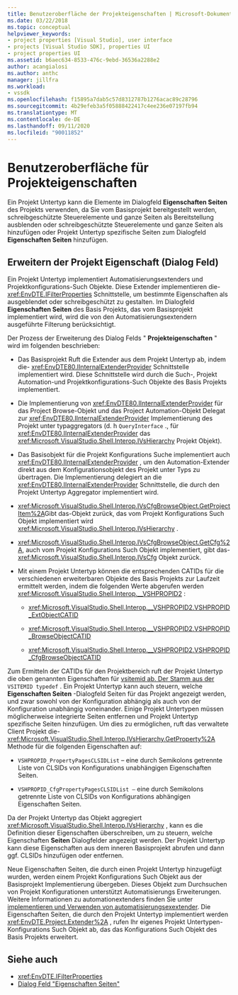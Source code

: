 ```yaml
---
title: Benutzeroberfläche der Projekteigenschaften | Microsoft-Dokumentation
ms.date: 03/22/2018
ms.topic: conceptual
helpviewer_keywords:
- project properties [Visual Studio], user interface
- projects [Visual Studio SDK], properties UI
- project properties UI
ms.assetid: b6aec634-8533-476c-9ebd-36536a2288e2
author: acangialosi
ms.author: anthc
manager: jillfra
ms.workload:
- vssdk
ms.openlocfilehash: f15895a7dab5c57d8312787b1276acac89c28796
ms.sourcegitcommit: 4b29efeb3a5f05888422417c4ee236e07197fb94
ms.translationtype: MT
ms.contentlocale: de-DE
ms.lasthandoff: 09/11/2020
ms.locfileid: "90011852"
---
```

# <a name="project-property-user-interface"></a>Benutzeroberfläche für Projekteigenschaften

Ein Projekt Untertyp kann die Elemente im Dialogfeld **Eigenschaften Seiten** des Projekts verwenden, da Sie vom Basisprojekt bereitgestellt werden, schreibgeschützte Steuerelemente und ganze Seiten als Bereitstellung ausblenden oder schreibgeschützte Steuerelemente und ganze Seiten als hinzufügen oder Projekt Untertyp spezifische Seiten zum Dialogfeld **Eigenschaften Seiten** hinzufügen.

## <a name="extending-the-project-property-dialog-box"></a>Erweitern der Projekt Eigenschaft (Dialog Feld)

Ein Projekt Untertyp implementiert Automatisierungsextenders und Projektkonfigurations-Such Objekte. Diese Extender implementieren die- <xref:EnvDTE.IFilterProperties> Schnittstelle, um bestimmte Eigenschaften als ausgeblendet oder schreibgeschützt zu gestalten. Im Dialogfeld **Eigenschaften Seiten** des Basis Projekts, das vom Basisprojekt implementiert wird, wird die von den Automatisierungsextendern ausgeführte Filterung berücksichtigt.

Der Prozess der Erweiterung des Dialog Felds " **Projekteigenschaften** " wird im folgenden beschrieben:

- Das Basisprojekt Ruft die Extender aus dem Projekt Untertyp ab, indem die- <xref:EnvDTE80.IInternalExtenderProvider> Schnittstelle implementiert wird. Diese Schnittstelle wird durch die Such-, Projekt Automation-und Projektkonfigurations-Such Objekte des Basis Projekts implementiert.

- Die Implementierung von <xref:EnvDTE80.IInternalExtenderProvider> für das Project Browse-Objekt und das Project Automation-Objekt Delegat zur <xref:EnvDTE80.IInternalExtenderProvider> Implementierung des Projekt unter typaggregators (d. h `QueryInterface` ., für <xref:EnvDTE80.IInternalExtenderProvider> das <xref:Microsoft.VisualStudio.Shell.Interop.IVsHierarchy> Projekt Objekt).

- Das Basisobjekt für die Projekt Konfigurations Suche implementiert auch <xref:EnvDTE80.IInternalExtenderProvider> , um den Automation-Extender direkt aus dem Konfigurationsobjekt des Projekt unter Typs zu übertragen. Die Implementierung delegiert an die <xref:EnvDTE80.IInternalExtenderProvider> Schnittstelle, die durch den Projekt Untertyp Aggregator implementiert wird.

- <xref:Microsoft.VisualStudio.Shell.Interop.IVsCfgBrowseObject.GetProjectItem%2A>Gibt das-Objekt zurück, das vom Projekt Konfigurations Such Objekt implementiert wird <xref:Microsoft.VisualStudio.Shell.Interop.IVsHierarchy> .

- <xref:Microsoft.VisualStudio.Shell.Interop.IVsCfgBrowseObject.GetCfg%2A>, auch vom Projekt Konfigurations Such Objekt implementiert, gibt das- <xref:Microsoft.VisualStudio.Shell.Interop.IVsCfg> Objekt zurück.

- Mit einem Projekt Untertyp können die entsprechenden CATIDs für die verschiedenen erweiterbaren Objekte des Basis Projekts zur Laufzeit ermittelt werden, indem die folgenden Werte abgerufen werden <xref:Microsoft.VisualStudio.Shell.Interop.__VSHPROPID2> :

  - <xref:Microsoft.VisualStudio.Shell.Interop.__VSHPROPID2.VSHPROPID_ExtObjectCATID>

  - <xref:Microsoft.VisualStudio.Shell.Interop.__VSHPROPID2.VSHPROPID_BrowseObjectCATID>

  - <xref:Microsoft.VisualStudio.Shell.Interop.__VSHPROPID2.VSHPROPID_CfgBrowseObjectCATID>

Zum Ermitteln der CATIDs für den Projektbereich ruft der Projekt Untertyp die oben genannten Eigenschaften für [vsitemid ab. Der Stamm aus der](<xref:Microsoft.VisualStudio.VSConstants.VSITEMID#Microsoft_VisualStudio_VSConstants_VSITEMID_Root>) `VSITEMID typedef` . Ein Projekt Untertyp kann auch steuern, welche **Eigenschaften Seiten** -Dialogfeld Seiten für das Projekt angezeigt werden, und zwar sowohl von der Konfiguration abhängig als auch von der Konfiguration unabhängig voneinander. Einige Projekt Untertypen müssen möglicherweise integrierte Seiten entfernen und Projekt Untertyp spezifische Seiten hinzufügen. Um dies zu ermöglichen, ruft das verwaltete Client Projekt die- <xref:Microsoft.VisualStudio.Shell.Interop.IVsHierarchy.GetProperty%2A> Methode für die folgenden Eigenschaften auf:

- `VSHPROPID_PropertyPagesCLSIDList` – eine durch Semikolons getrennte Liste von CLSIDs von Konfigurations unabhängigen Eigenschaften Seiten.

- `VSHPROPID_CfgPropertyPagesCLSIDList —` eine durch Semikolons getrennte Liste von CLSIDs von Konfigurations abhängigen Eigenschaften Seiten.

Da der Projekt Untertyp das Objekt aggregiert <xref:Microsoft.VisualStudio.Shell.Interop.IVsHierarchy> , kann es die Definition dieser Eigenschaften überschreiben, um zu steuern, welche Eigenschaften **Seiten** Dialogfelder angezeigt werden. Der Projekt Untertyp kann diese Eigenschaften aus dem inneren Basisprojekt abrufen und dann ggf. CLSIDs hinzufügen oder entfernen.

Neue Eigenschaften Seiten, die durch einen Projekt Untertyp hinzugefügt wurden, werden einem Projekt Konfigurations Such Objekt aus der Basisprojekt Implementierung übergeben. Dieses Objekt zum Durchsuchen von Projekt Konfigurationen unterstützt Automatisierungs Erweiterungen. Weitere Informationen zu automationextenders finden Sie unter [implementieren und Verwenden von automatisierungsexextender](/previous-versions/0y92k2w2(v=vs.140)). Die Eigenschaften Seiten, die durch den Projekt Untertyp implementiert werden <xref:EnvDTE.Project.Extender%2A> , rufen Ihr eigenes Projekt Untertypen-Konfigurations Such Objekt ab, das das Konfigurations Such Objekt des Basis Projekts erweitert.

## <a name="see-also"></a>Siehe auch

- <xref:EnvDTE.IFilterProperties>
- [Dialog Feld "Eigenschaften Seiten"](/previous-versions/visualstudio/visual-studio-2010/as5chysf(v=vs.100))